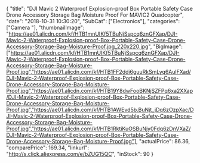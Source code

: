 {
	"title": "DJI Mavic 2 Waterproof Explosion-proof Box Portable Safety Case Drone Accessory Storage Bag Moisture Proof For MAVIC2 Quadcopter",
	"date": "2018-10-31 10:30:20",
	"SubCat": ["Electronics"],
	"categories": ["Camera "],
	"thumbnailImage": "https://ae01.alicdn.com/kf/HTB1mnUIKf5TBuNjSspcq6znGFXap/DJI-Mavic-2-Waterproof-Explosion-proof-Box-Portable-Safety-Case-Drone-Accessory-Storage-Bag-Moisture-Proof.jpg_220x220.jpg",
	"BigImage": ["https://ae01.alicdn.com/kf/HTB1mnUIKf5TBuNjSspcq6znGFXap/DJI-Mavic-2-Waterproof-Explosion-proof-Box-Portable-Safety-Case-Drone-Accessory-Storage-Bag-Moisture-Proof.jpg","https://ae01.alicdn.com/kf/HTB1FF2ddi6guuRkSmLyq6AulFXad/DJI-Mavic-2-Waterproof-Explosion-proof-Box-Portable-Safety-Case-Drone-Accessory-Storage-Bag-Moisture-Proof.jpg","https://ae01.alicdn.com/kf/HTB19Y8dwFooBKNjSZFPq6xa2XXap/DJI-Mavic-2-Waterproof-Explosion-proof-Box-Portable-Safety-Case-Drone-Accessory-Storage-Bag-Moisture-Proof.jpg","https://ae01.alicdn.com/kf/HTB1AWEvd5b.BuNjt_jDq6zOzpXac/DJI-Mavic-2-Waterproof-Explosion-proof-Box-Portable-Safety-Case-Drone-Accessory-Storage-Bag-Moisture-Proof.jpg","https://ae01.alicdn.com/kf/HTB1RktiKuOSBuNjy0Fdq6zDnVXaZ/DJI-Mavic-2-Waterproof-Explosion-proof-Box-Portable-Safety-Case-Drone-Accessory-Storage-Bag-Moisture-Proof.jpg"],
	"actualPrice": 86.36,
	"comparePrice": 169.34,
	"linkurl": "http://s.click.aliexpress.com/e/bZUG15QC",
	"inStock": 90
}
